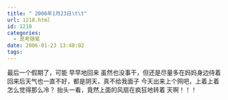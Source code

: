 ```yaml
---
title: " 2006年1月23日\t\t"
url: 1218.html
id: 1218
categories:
  - 思考随笔
date: 2006-01-23 13:48:02
tags:
---
```


最后一个假期了，可能 早早地回来 虽然也没事干，但还是尽量多在妈妈身边待着 回来后天气也一直不好，都是阴天，真不给我面子 今天出来上个网吧，上着上着怎么觉得那么冷？ 抬头一看，竟然上面的风扇在疯狂地转着 天啊！！！